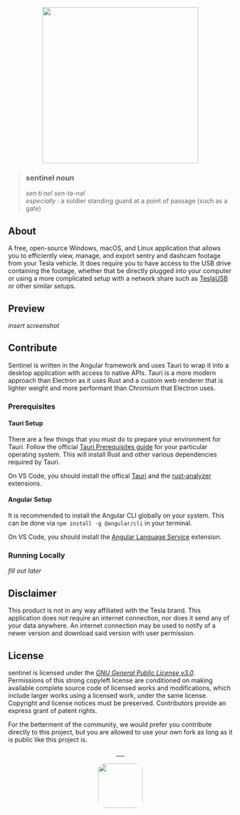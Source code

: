 <p align="center">
    <picture>
        <source media="(prefers-color-scheme: dark)" srcset="https://i.imgur.com/ufQq1Nv.png">
        <source media="(prefers-color-scheme: light)" srcset="https://i.imgur.com/JKk30GC.png">
        <img src="https://i.imgur.com/JKk30GC.png" width="350">
    </picture>
</p>

> ### sentinel _noun_
> _sen·​ti·​nel   sen-tə-nəl_   
> _especially_ : a soldier standing guard at a point of passage (such as a gate)

## About
A free, open-source Windows, macOS, and Linux application that allows you to efficiently view, manage, and export sentry and dashcam footage from your Tesla vehicle. It does require you to have access to the USB drive containing the footage, whether that be directly plugged into your computer or using a more complicated setup with a network share such as [TeslaUSB](https://github.com/cimryan/teslausb) or other similar setups.

## Preview
_insert screenshot_

## Contribute
Sentinel is written in the Angular framework and uses Tauri to wrap it into a desktop application with access to native APIs. Tauri is a more modern approach than Electron as it uses Rust and a custom web renderer that is lighter weight and more performant than Chromium that Electron uses.

### Prerequisites
#### Tauri Setup
There are a few things that you must do to prepare your environment for Tauri. Follow the official [Tauri Prerequisites guide](https://tauri.app/v1/guides/getting-started/prerequisites) for your particular operating system. This will install Rust and other various dependencies required by Tauri.

On VS Code, you should install the offical [Tauri](https://marketplace.visualstudio.com/items?itemName=tauri-apps.tauri-vscode) and the [rust-analyzer](https://marketplace.visualstudio.com/items?itemName=rust-lang.rust-analyzer) extensions.

#### Angular Setup
It is recommended to install the Angular CLI globally on your system. This can be done via `npm install -g @angular/cli` in your terminal. 

On VS Code, you should install the [Angular Language Service](https://marketplace.visualstudio.com/items?itemName=Angular.ng-template) extension.

### Running Locally

_fill out later_


## Disclaimer
This product is not in any way affiliated with the Tesla brand. This application does not require an internet connection, nor does it send any of your data anywhere. An internet connection may be used to notify of a newer version and download said version with user permission.

## License
sentinel is licensed under the [*GNU General Public License v3.0*](https://choosealicense.com/licenses/lgpl-3.0/). Permissions of this strong copyleft license are conditioned on making available complete source code of licensed works and modifications, which include larger works using a licensed work, under the same license. Copyright and license notices must be preserved. Contributors provide an express grant of patent rights.

For the betterment of the community, we would prefer you contribute directly to this project, but you are allowed to use your own fork as long as it is public like this project is. 

<p align="center">___</p>
<p align="center">
    <img src="https://avatars3.githubusercontent.com/u/39174758?s=400&u=9a2d33f5f3fbdde99fe5de2f5f127063282127cb&v=4" height="100" style="border-radius: 16px"><br>
    <picture>
        <source media="(prefers-color-scheme: dark)" srcset="https://ar.bitrary.dev/assets/arbitrary-white.png">
        <source media="(prefers-color-scheme: light)" srcset="https://ar.bitrary.dev/assets/arbitrary-dark.png">
        <img src="https://ar.bitrary.dev/assets/arbitrary-dark.png" height="16px" style="margin-top: 16px">
    </picture>
</p>

